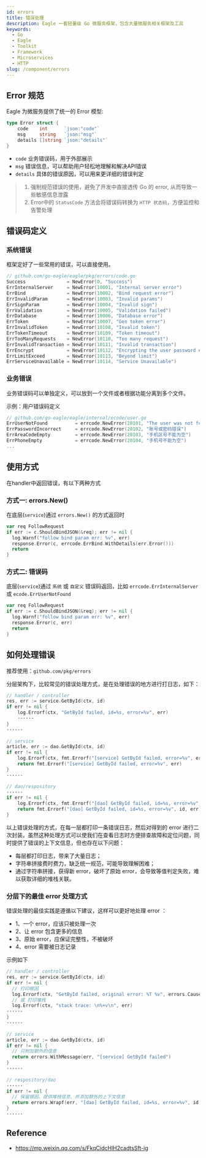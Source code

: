 ```yaml
---
id: errors
title: 错误处理
description: Eagle 一套轻量级 Go 微服务框架，包含大量微服务相关框架及工具
keywords:
  - Go
  - Eagle
  - Toolkit
  - Framework
  - Microservices
  - HTTP
slug: /component/errors
---
```


## Error 规范

Eagle 为微服务提供了统一的 Error 模型:

```go
type Error struct {
	code    int      `json:"code"`
	msg     string   `json:"msg"`
	details []string `json:"details"`
}
```

- `code` 业务错误码，用于外部展示
- `msg` 错误信息，可以帮助用户轻松地理解和解决API错误
- `details` 具体的错误原因，可以用来更详细的错误判定

> 1. 强制规范错误的使用，避免了开发中直接透传 Go 的 error, 从而导致一些敏感信息泄露  
> 2. Error中的 `StatusCode` 方法会将错误码转换为 `HTTP 状态码`，方便监控和告警处理

## 错误码定义

### 系统错误

框架定好了一些常用的错误，可以直接使用。

```go
// github.com/go-eagle/eagle/pkg/errors/code.go
Success               = NewError(0, "Success")
ErrInternalServer     = NewError(10001, "Internal server error")
ErrBind               = NewError(10002, "Bind request error")
ErrInvalidParam       = NewError(10003, "Invalid params")
ErrSignParam          = NewError(10004, "Invalid sign")
ErrValidation         = NewError(10005, "Validation failed")
ErrDatabase           = NewError(10006, "Database error")
ErrToken              = NewError(10007, "Gen token error")
ErrInvalidToken       = NewError(10108, "Invalid token")
ErrTokenTimeout       = NewError(10109, "Token timeout")
ErrTooManyRequests    = NewError(10110, "Too many request")
ErrInvalidTransaction = NewError(10111, "Invalid transaction")
ErrEncrypt            = NewError(10112, "Encrypting the user password error")
ErrLimitExceed        = NewError(10113, "Beyond limit")
ErrServiceUnavailable = NewError(10114, "Service Unavailable")
```

### 业务错误

业务错误码可以单独定义，可以放到一个文件或者根据功能分离到多个文件。

示例：用户错误码定义

```go
// github.com/go-eagle/eagle/internal/ecode/user.go
ErrUserNotFound          = errcode.NewError(20101, "The user was not found.")
ErrPasswordIncorrect     = errcode.NewError(20102, "账号或密码错误")
ErrAreaCodeEmpty         = errcode.NewError(20103, "手机区号不能为空")
ErrPhoneEmpty            = errcode.NewError(20104, "手机号不能为空")
...
```

## 使用方式

在handler中返回错误，有以下两种方式

### 方式一: errors.New()

在底层(`service`)通过 `errors.New()` 的方式返回时

```go
var req FollowRequest
if err := c.ShouldBindJSON(&req); err != nil {
  log.Warnf("follow bind param err: %v", err)
  response.Error(c, errcode.ErrBind.WithDetails(err.Error()))
  return
}
```

### 方式二: 错误码

底层(`service`)通过 `系统` 或 `自定义` 错误码返回，比如 `errcode.ErrInternalServer` 或 `ecode.ErrUserNotFound`

```go
var req FollowRequest
if err := c.ShouldBindJSON(&req); err != nil {
  log.Warnf("follow bind param err: %v", err)
  response.Error(c, err)
  return
}
```

## 如何处理错误

推荐使用：`github.com/pkg/errors`

分层架构下，比较常见的错误处理方式，是在处理错误的地方进行打日志，如下：

```go
// handler / controller
res, err := service.GetById(ctx, id)
if err != nil {
    log.Errorf(ctx, "GetById failed, id=%s, error=%v", err)
    ······
}
······
  
// service  
article, err := dao.GetById(ctx, id)
if err != nil {
    log.Errorf(ctx, fmt.Errorf("[service] GetById failed, error=%v", err))
    return fmt.Errorf("[service] GetById failed, error=%v", err)
}
······

// dao/respository
······
if err != nil {
    log.Errorf(ctx, fmt.Errorf("[dao] GetById failed, id=%s, error=%v", id, err))
    return fmt.Errorf("[dao] GetById failed, id=%s, error=%v", id, err)
}
```

以上错误处理的方式，在每一层都打印一条错误日志，然后对得到的 error 进行二次封装。虽然这种处理方式可以使我们在查看日志时方便排查故障和定位问题，同时提供了错误的上下文信息，但也存在以下问题：

- 每层都打印日志，带来了大量日志；
- 字符串拼接费时费力，缺乏统一规范，可能导致理解困难；
- 通过字符串拼接，获得新 error，破坏了原始 error，会导致等值判定失败，难以获取详细的堆栈关联。

### 分层下的最佳 error 处理方式

错误处理的最佳实践是遵循以下建议，这样可以更好地处理 error ：

- 1、一个 error，应该只被处理一次
- 2、让 error 包含更多的信息
- 3、原始 error，应保证完整性，不被破坏
- 4、error 需要被日志记录

示例如下

```go
// handler / controller  
res, err := service.GetById(ctx, id)  
if err != nil {
  // 打印根因
  log.Errorf(ctx, "GetById failed, original error: %T %v", errors.Cause(err), errors.Cause(err))
  // 或 打印堆栈
  log.Errorf(ctx, "stack trace: \n%+v\n", err)  
······  
}  
······  
  
// service  
article, err := dao.GetById(ctx, id)  
if err != nil {
  // 只附加额外的信息
  return errors.WithMessage(err, "[service] GetById failed")  
}  
······  
  
// respository/dao
······  
if err != nil {
  // 保留根因、提供堆栈信息、并添加额外的上下文信息
  return errors.Wrapf(err, "[dao] GetById failed, id=%s, error=%v", id, err)  
}  
······
```

## Reference

- https://mp.weixin.qq.com/s/FkqCidcHlH2cadtsSft-ig

